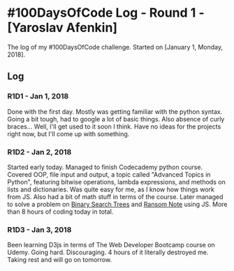 # #100DaysOfCode Log - Round 1 - [Yaroslav Afenkin]

The log of my #100DaysOfCode challenge. Started on [January 1, Monday, 2018].

## Log

### R1D1 - Jan 1, 2018

Done with the first day. Mostly was getting familiar with the python syntax. Going a bit tough, had to google a lot of basic things. Also absence of curly braces... Well, I'll get used to it soon I think.
Have no ideas for the projects right now, but I'll come up with something.

### R1D2 - Jan 2, 2018

Started early today. Managed to finish Codecademy python course. Covered OOP, file input and output, a topic called "Advanced Topics in Python", featuring bitwise operations, lambda expressions, and methods on lists and dictionaries. Was quite easy for me, as I know how things work from JS. Also had a bit of math stuff in terms of the course.
Later managed to solve a problem on [Binary Search Trees](https://www.hackerrank.com/challenges/30-binary-search-trees/problem) and [Ransom Note](https://www.hackerrank.com/challenges/ctci-ransom-note/problem) using JS. More than 8 hours of coding today in total.

### R1D3 - Jan 3, 2018

Been learning D3js in terms of The Web Developer Bootcamp course on Udemy. Going hard. Discouraging. 4 hours of it literally destroyed me. Taking rest and will go on tomorrow.